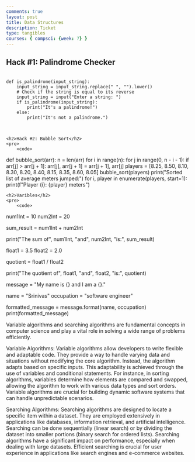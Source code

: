 ```yaml
---
comments: true
layout: post
title: Data Structures 
description: Ticket
type: tangibles
courses: { compsci: {week: 7} }
---
```

<!DOCTYPE html>
<html>

<head>
    <title>Python Code Examples</title>
</head>

<body>
    <h2>Hack #1: Palindrome Checker</h2>
    <pre>
        <code>
def is_palindrome(input_string):
    input_string = input_string.replace(" ", "").lower()
    # Check if the string is equal to its reverse
    input_string = input("Enter a string: ")
    if is_palindrome(input_string):
        print("It's a palindrome!")
    else:
        print("It's not a palindrome.")
        </code>
    </pre>

    <h2>Hack #2: Bubble Sort</h2>
    <pre>
        <code>
def bubble_sort(arr):
    n = len(arr)
    for i in range(n):
        for j in range(0, n - i - 1):
            if arr[j] > arr[j + 1]:
                arr[j], arr[j + 1] = arr[j + 1], arr[j]
    players = [8.25, 8.50, 8.10, 8.30, 8.20, 8.40, 8.15, 8.35, 8.60, 8.05]
    bubble_sort(players)
    print("Sorted list of average meters jumped:")
    for i, player in enumerate(players, start=1):
        print(f"Player {i}: {player} meters")
        </code>
    </pre>

    <h2>Varibles</h2>
    <pre>
        <code>
num1Int = 10
num2Int = 20

sum_result = num1Int + num2Int

print("The sum of", num1Int, "and", num2Int, "is:", sum_result)

float1 = 3.5
float2 = 2.0

quotient = float1 / float2

print("The quotient of", float1, "and", float2, "is:", quotient)

message = "My name is {} and I am a {}."

name = "Srinivas"
occupation = "software engineer"

formatted_message = message.format(name, occupation)
print(formatted_message)
        </code>
    </pre>
</body>

</html>

Variable algorithms and searching algorithms are fundamental concepts in computer science and play a vital role in solving a wide range of problems efficiently.

Variable Algorithms:
Variable algorithms allow developers to write flexible and adaptable code. They provide a way to handle varying data and situations without modifying the core algorithm. Instead, the algorithm adapts based on specific inputs. This adaptability is achieved through the use of variables and conditional statements. For instance, in sorting algorithms, variables determine how elements are compared and swapped, allowing the algorithm to work with various data types and sort orders. Variable algorithms are crucial for building dynamic software systems that can handle unpredictable scenarios.

Searching Algorithms:
Searching algorithms are designed to locate a specific item within a dataset. They are employed extensively in applications like databases, information retrieval, and artificial intelligence. Searching can be done sequentially (linear search) or by dividing the dataset into smaller portions (binary search for ordered lists). Searching algorithms have a significant impact on performance, especially when dealing with large datasets. Efficient searching is crucial for user experience in applications like search engines and e-commerce websites.
